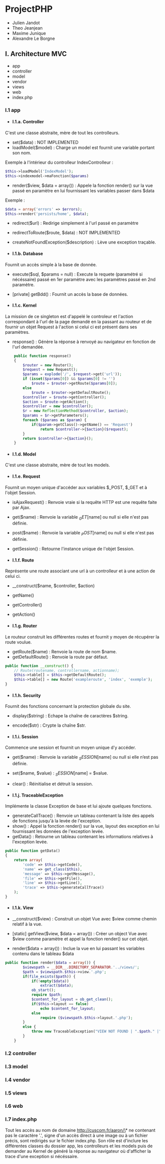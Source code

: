 # ProjectPHP

* Julien Jandot
* Theo Jeanjean
* Maxime Junique
* Alexandre Le Borgne

## I. Architecture MVC

* app
* controller
* model
* vendor
* views
* web
* index.php

### I.1 app

* ####  I.1.a. Controller

C'est une classe abstraite, mère de tout les controlleurs.
* set($data) : NOT IMPLEMENTED
* loadModel($model) : Charge un model est fournit une variable portant son nom.

Exemple à l'intérieur du controlleur IndexControlleur :
```php
$this->loadModel('IndexModel');
$this->indexmodel->maFonction($params)
```

* render($view, $data = array()) : Appele la fonction render() sur la vue passé en paramètre en lui fournissant les variables passer dans $data

Exemple : 
```php
$data = array('errors' => $errors);
$this->render('persists/home', $data);
```

* redirect($url) : Redirige simplement à l'url passé en paramètre
* redirectToRoute($route, $data) : NOT IMPLEMENTED
* createNotFoundException($description) : Lève une exception traçable.


* #### I.1.b. Database

Fournit un accès simple à la base de donnée.

* execute($sql, $params = null) : Execute la requete (paramétré si nécéssaire) passé en 1er paramètre avec les paramètres passé en 2nd paramètre.
* [private] getBdd() : Fournit un accès la base de données.

* #### I.1.c. Kernel
 
La mission de ce singleton est d'appelé le controleur et l'action correspondant à l'url de la page demandé en la passant au routeur et de fournir un objet Request à l'action si celui ci est présent dans ses paramètres.

* response() : Génère la réponse à renvoyé au navigateur en fonction de l'url demandée.

```php
    public function response()
    {
        $router = new Router();
        $request = new Request();
        $params = explode('/', $request->get('url'));
        if (isset($params[0]) && $params[0] != '')
            $route = $router->getRoute($params[0]);
        else
            $route = $router->getDefaultRoute();
        $controller = $route->getController();
        $action = $route->getAction();
        $controller = new $controller();
        $r = new ReflectionMethod($controller, $action);
        $params = $r->getParameters();
        foreach ($params as $param) {
            if($param->getClass()->getName() == 'Request')
                return $controller->{$action}($request);
        }
        return $controller->{$action}();
    }
```

* #### I.1.d. Model

C'est une classe abstraite, mère de tout les models. 

* #### I.1.e. Request

Fournit un moyen unique d'accéder aux variables $_POST, $_GET et à l'objet Session.
* isAjaxRequest() : Renvoie vraie si la requête HTTP est une requête faite par Ajax.
* get($name) : Renvoie la variable $_GET[$name] ou null si elle n'est pas définie.
* post($name) : Renvoie la variable $_POST[$name] ou null si elle n'est pas définie.
* getSession() : Retourne l'instance unique de l'objet Session.

* #### I.1.f. Route
 
Représente une route associant une url à un controlleur et à une action de celui ci.

* __construct($name, $controller, $action)
* getName()
* getController()
* getAction()

* #### I.1.g. Router

Le routeur construit les différentes routes et fournit y moyen de récupérer la route voulue.

* getRoute($name) : Renvoie la route de nom $name.
* getDefaultRoute() : Renvoie la route par défaut.
```php
public function __construct() {
    // Route(routename, controllername, actionname);
    $this->table[] = $this->getDefaultRoute();
    $this->table[] = new Route('exampleroute', 'index', 'exemple');
}
```

* #### I.1.h. Security

Fournit des fonctions concernant la protection globale du site. 

* display($string) : Echape la chaîne de caractères $string.
* encode($str) : Crypte la chaîne $str.

* #### I.1.i. Session

Commence une session et fournit un moyen unique d'y accéder.

* get($name) : Renvoie la variable $_SESSION[$name] ou null si elle n’est pas définie.
* set($name, $value) : $_SESSION[$name] = $value.
* clear() : Réinitialise et détruit la session.

* #### I.1.j. TraceableException

Implémente la classe Exception de base et lui ajoute quelques fonctions.

* generateCallTrace() : Renvoie un tableau contenant la liste des appels de fonctions jusqu'à la levée de l'exception.
* show() : Appel la fonction render() sur la vue, layout des exception en lui fournissant les données de l'exception levée.
* getData() : Retourne un tableau contenant les informations relatives à l'exception levée.

```php
public function getData()
{
    return array(
        'code' => $this->getCode(),
        'name' => get_class($this),
        'message' => $this->getMessage(),
        'file' => $this->getFile(),
        'line' => $this->getLine(),
        'trace' => $this->generateCallTrace()
    );
}
```

* #### I.1.k. View

* __construct($view) : Construit un objet Vue avec $view comme chemin relatif à la vue.
* [static] getView($view, $data = array()) : Créer un object Vue avec $view comme paramètre et appel la fonction render() sur cet objet.
* render($data = array()) : Inclue la vue en lui passant les variables contenu dans le tableau $data
 
```php
public function render($data = array()) {
        $viewspath = __DIR__.DIRECTORY_SEPARATOR.'../views/';
        $path = $viewspath.$this->view.'.php';
        if(file_exists($path)) {
            if(!empty($data))
                extract($data);
            ob_start();
            require $path;
            $content_for_layout = ob_get_clean();
            if($this->layout == false)
                echo $content_for_layout;
            else
                require ($viewspath.$this->layout.'.php');
        }
        else {
            throw new TraceableException("VIEW NOT FOUND | ".$path." |");
        }
    }
```

### I.2 controller

### I.3 model

### I.4 vendor

### I.5 views

### I.6 web

### I.7 index.php

Tout les accès au nom de domaine http://cuscom.fr/aaron/\* ne contenant pas le caractère '.', signe d'un accès direct à une image ou à un fichier précis, sont redirigés sur le fichier index.php.
Son rôle est d'inclure les différentes classes du dossier app, les controlleurs et les models puis de demander au Kernel de généré la réponse au navigateur où d'afficher la trace d'une exception si nécéssaire.